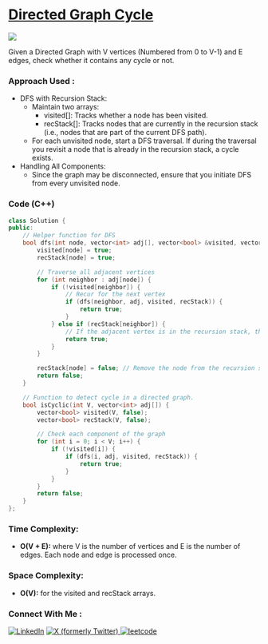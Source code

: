 # [Directed Graph Cycle](https://www.geeksforgeeks.org/problems/detect-cycle-in-a-directed-graph/1)

![](https://badgen.net/badge/Level/Medium/yellow)

Given a Directed Graph with V vertices (Numbered from 0 to V-1) and E edges, check whether it contains any cycle or not.

### Approach Used :

-   DFS with Recursion Stack:
    -   Maintain two arrays:
        -   visited[]: Tracks whether a node has been visited.
        -   recStack[]: Tracks nodes that are currently in the recursion stack (i.e., nodes that are part of the current DFS path).
    -   For each unvisited node, start a DFS traversal. If during the traversal you revisit a node that is already in the recursion stack, a cycle exists.
-   Handling All Components:
    -   Since the graph may be disconnected, ensure that you initiate DFS from every unvisited node.

### Code (C++)

```cpp
class Solution {
public:
    // Helper function for DFS
    bool dfs(int node, vector<int> adj[], vector<bool> &visited, vector<bool> &recStack) {
        visited[node] = true;
        recStack[node] = true;

        // Traverse all adjacent vertices
        for (int neighbor : adj[node]) {
            if (!visited[neighbor]) {
                // Recur for the next vertex
                if (dfs(neighbor, adj, visited, recStack)) {
                    return true;
                }
            } else if (recStack[neighbor]) {
                // If the adjacent vertex is in the recursion stack, there's a cycle
                return true;
            }
        }

        recStack[node] = false; // Remove the node from the recursion stack before backtracking
        return false;
    }

    // Function to detect cycle in a directed graph.
    bool isCyclic(int V, vector<int> adj[]) {
        vector<bool> visited(V, false);
        vector<bool> recStack(V, false);

        // Check each component of the graph
        for (int i = 0; i < V; i++) {
            if (!visited[i]) {
                if (dfs(i, adj, visited, recStack)) {
                    return true;
                }
            }
        }
        return false;
    }
};
```

### Time Complexity:
- **O(V + E):** where V is the number of vertices and E is the number of edges. Each node and edge is processed once.

### Space Complexity:
- **O(V):** for the visited and recStack arrays.

### Connect With Me : 

<a href="https://www.linkedin.com/in/shivam-ray-b4306524a/" target="_blank"><img src="https://img.shields.io/badge/LinkedIn-0077B5?style=for-the-badge&logo=linkedin&logoColor=white" alt="LinkedIn"></a>
<a href="https://x.com/rai_shivam11/" target="_blank"><img src="https://img.shields.io/badge/Twitter-1DA1F2?style=for-the-badge&logo=twitter&logoColor=white" alt="X (formerly Twitter)">
</a>
<a href="https://leetcode.com/u/shrunited0702/" target="_blank"><img src="https://img.shields.io/badge/LeetCode-000000?style=for-the-badge&logo=LeetCode&logoColor=#d16c06" alt="leetcode">
</a>